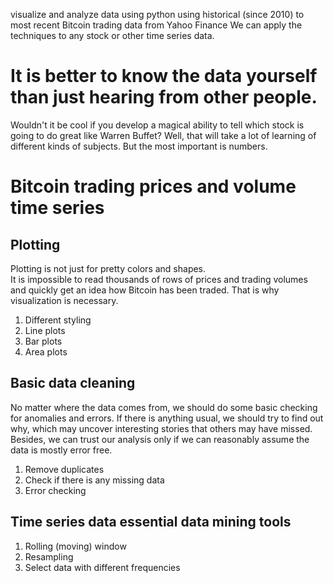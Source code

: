 visualize and analyze data using python using historical (since 2010) to most recent Bitcoin trading data from Yahoo Finance
We can apply the techniques to any stock or other time series data. 
 
# It is better to know the data yourself than just hearing from other people. 
Wouldn't it be cool if you develop a magical ability to tell which stock is going to do great like Warren Buffet?  Well, that will take a lot of learning of different kinds of subjects. But the most important is numbers. 
 
# Bitcoin trading prices and volume time series
## Plotting
Plotting is not just for pretty colors and shapes.  
It is impossible to read thousands of rows of prices and trading volumes and quickly get an idea how Bitcoin has been traded.  That is why visualization is necessary.  
1. Different styling
2. Line plots
3. Bar plots
4. Area plots

## Basic data cleaning
No matter where the data comes from, we should do some basic checking for anomalies and errors.  If there is anything usual, we should try to find out why, which may uncover interesting stories that others may have missed.  Besides, we can trust our analysis only if we can reasonably assume the data is mostly error free. 
1. Remove duplicates
2. Check if there is any missing data
3. Error checking

## Time series data essential data mining tools
1. Rolling (moving) window 
2. Resampling
3. Select data with different frequencies
